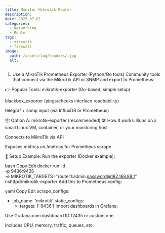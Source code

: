 ```yaml
---
title: Monitor Mikrotik Router
description:
date: 2025-07-01
categories:
  - Networking
  - Router
tags:
  - mikrotik
  - firewall
image:
  path: /assets/img/headers/.jpg
  alt:
---
```


1. Use a MikroTik Prometheus Exporter (Python/Go tools)
Community tools that connect via the MikroTik API or SNMP and export to Prometheus:

👉 Popular Tools:
mikrotik-exporter (Go-based, simple setup)

blackbox_exporter (pings/checks interface reachability)

telegraf + snmp input (via InfluxDB or Prometheus)

📦 Option A: mikrotik-exporter (recommended)
🛠 How it works:
Runs on a small Linux VM, container, or your monitoring host

Connects to MikroTik via API

Exposes metrics on /metrics for Prometheus scrape

🔧 Setup Example:
Run the exporter (Docker example):

bash
Copy
Edit
docker run -d \
  -p 9436:9436 \
  -e MIKROTIK_TARGETS="router1:admin:password@192.168.88.1" \
  nshttpd/mikrotik-exporter
Add this to Prometheus config:

yaml
Copy
Edit
scrape_configs:
  - job_name: 'mikrotik'
    static_configs:
      - targets: ['<exporter-host>:9436']
Import dashboards in Grafana:

Use Grafana.com dashboard ID 12435 or custom one.

Includes CPU, memory, traffic, queues, etc.

